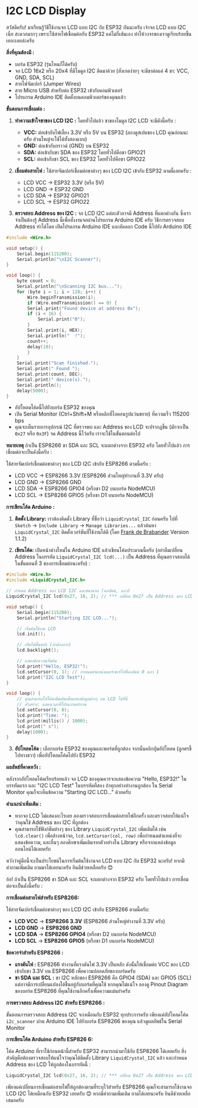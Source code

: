 # I2C LCD Display

สวัสดีครับ\! มาเรียนรู้วิธีใช้งานจอ LCD แบบ I2C กับ ESP32 กันนะครับ เจ้าจอ LCD แบบ I2C เนี่ย สะดวกมากๆ เพราะใช้สายไฟเชื่อมต่อกับ ESP32 แค่ไม่กี่เส้นเอง ทำให้วงจรของเราดูเรียบร้อยขึ้นเยอะเลยล่ะครับ

**สิ่งที่คุณต้องมี :**

  * บอร์ด ESP32 (รุ่นไหนก็ได้ครับ)
  * จอ LCD 16x2 หรือ 20x4 ที่มีโมดูล I2C ติดมาด้วย (สังเกตง่ายๆ จะมีขาต่อแค่ 4 ขา: VCC, GND, SDA, SCL)
  * สายไฟจัมเปอร์ (Jumper Wires)
  * สาย Micro USB สำหรับต่อ ESP32 เข้ากับคอมพิวเตอร์
  * โปรแกรม Arduino IDE ติดตั้งบนคอมพิวเตอร์ของคุณแล้ว

**ขั้นตอนการเชื่อมต่อ :**

1.  **ทำความเข้าใจขาของ LCD I2C :** โดยทั่วไปแล้ว ขาของโมดูล I2C LCD จะมีดังนี้ครับ :

      * **VCC:** ต่อเข้ากับไฟเลี้ยง 3.3V หรือ 5V บน ESP32 (ลองดูสเปคของ LCD คุณก่อนนะครับ ส่วนใหญ่จะใช้ได้ทั้งสองแบบ)
      * **GND:** ต่อเข้ากับกราวด์ (GND) บน ESP32
      * **SDA:** ต่อเข้ากับขา SDA ของ ESP32 โดยทั่วไปคือขา GPIO21
      * **SCL:** ต่อเข้ากับขา SCL ของ ESP32 โดยทั่วไปคือขา GPIO22

2.  **เชื่อมต่อสายไฟ :** ใช้สายจัมเปอร์เชื่อมต่อขาต่างๆ ของ LCD I2C เข้ากับ ESP32 ตามนี้เลยครับ :

    * LCD VCC -\> ESP32 3.3V (หรือ 5V)
    * LCD GND -\> ESP32 GND
    * LCD SDA -\> ESP32 GPIO21
    * LCD SCL -\> ESP32 GPIO22

3.  **ตรวจสอบ Address ของ I2C :** จอ LCD I2C แต่ละตัวอาจมี Address ที่แตกต่างกัน ซึ่งเราจำเป็นต้องรู้ Address นี้เพื่อสั่งงานจอผ่านโปรแกรม Arduino IDE ครับ วิธีการตรวจสอบ Address ทำได้โดย เปิดโปรแกรม Arduino IDE และคัดลอก Code นี้ไปยัง Arduino IDE
 
~~~C++
#include <Wire.h>

void setup() {
    Serial.begin(115200);
    Serial.println("\nI2C Scanner");
}

void loop() {
    byte count = 0;
    Serial.println("\nScanning I2C bus...");
    for (byte i = 1; i < 128; i++) {
        Wire.beginTransmission(i);
        if (Wire.endTransmission() == 0) {
        Serial.print("Found device at address 0x");
        if (i < 16) {
            Serial.print("0");
        }
        Serial.print(i, HEX);
        Serial.println("  !");
        count++;
        delay(10);
        }
    }
    Serial.print("Scan finished.");
    Serial.print(" Found ");
    Serial.print(count, DEC);
    Serial.print(" device(s).");
    Serial.println();
    delay(5000);
}
~~~

*  อัปโหลดโค้ดนี้ไปยังบอร์ด ESP32 ของคุณ
*  เปิด Serial Monitor (Ctrl+Shift+M หรือคลิกที่ไอคอนรูปแว่นขยาย) ที่ความเร็ว 115200 bps
*  คุณจะเห็นรายการอุปกรณ์ I2C ที่ตรวจพบ และ Address ของ LCD จะปรากฏขึ้น (มักจะเป็น `0x27` หรือ `0x3F`) จด Address นี้ไว้ครับ เราจะใช้ในขั้นตอนต่อไป

**หมายเหตุ** ถ้าเป็น ESP8266 ขา SDA และ SCL จะแตกต่างจาก ESP32 ครับ โดยทั่วไปแล้ว การเชื่อมต่อจะเป็นดังนี้ครับ :

ใช้สายจัมเปอร์เชื่อมต่อขาต่างๆ ของ LCD I2C เข้ากับ ESP8266 ตามนี้ครับ :

* LCD VCC -> ESP8266 3.3V (ESP8266 ส่วนใหญ่ทำงานที่ 3.3V ครับ)
* LCD GND -> ESP8266 GND
* LCD SDA -> ESP8266 GPIO4 (หรือขา D2 บนบอร์ด NodeMCU)
* LCD SCL -> ESP8266 GPIO5 (หรือขา D1 บนบอร์ด NodeMCU)

**การเขียนโค้ด Arduino :**

1.  **ติดตั้ง Library:** เราต้องติดตั้ง Library ที่ชื่อว่า `LiquidCrystal_I2C` ก่อนครับ ไปที่ `Sketch` -\> `Include Library` -\> `Manage Libraries...` แล้วค้นหา `LiquidCrystal_I2C` ติดตั้งเวอร์ชันที่ใช้งานได้ดี (โดย [Frank de Brabander](https://github.com/johnrickman/LiquidCrystal_I2C) Version 1.1.2)

2.  **เขียนโค้ด:** เปิดหน้าต่างใหม่ใน Arduino IDE แล้วเขียนโค้ดประมาณนี้ครับ (อย่าลืมเปลี่ยน Address ในบรรทัด `LiquidCrystal_I2C lcd(...)` เป็น Address ที่คุณตรวจสอบได้ในขั้นตอนที่ 3 ของการเชื่อมต่อนะครับ) :

```c++
#include <Wire.h>
#include <LiquidCrystal_I2C.h>

// กำหนด Address ของ LCD I2C และขนาดจอ (คอลัมน์, แถว)
LiquidCrystal_I2C lcd(0x27, 16, 2); // *** เปลี่ยน 0x27 เป็น Address ของ LCD คุณ ***

void setup() {
    Serial.begin(115200);
    Serial.println("Starting I2C LCD...");

    // เริ่มต้นใช้งาน LCD
    lcd.init();

    // เปิดไฟพื้นหลัง (ถ้าต้องการ)
    lcd.backlight();

    // แสดงข้อความเริ่มต้น
    lcd.print("Hello, ESP32!");
    lcd.setCursor(0, 1); // กำหนดตำแหน่งเคอร์เซอร์ไปที่คอลัมน์ 0 แถว 1
    lcd.print("I2C LCD Test");
}

void loop() {
    // คุณสามารถใส่โค้ดเพิ่มเติมเพื่อแสดงข้อมูลต่างๆ บน LCD ได้ที่นี่
    // ตัวอย่าง: แสดงเวลาที่โปรแกรมทำงาน
    lcd.setCursor(0, 0);
    lcd.print("Time: ");
    lcd.print(millis() / 1000);
    lcd.print(" s");
    delay(1000);
}
```

3.  **อัปโหลดโค้ด :** เลือกบอร์ด ESP32 ของคุณและพอร์ตที่ถูกต้อง จากนั้นคลิกปุ่มอัปโหลด (ลูกศรชี้ไปทางขวา) เพื่ออัปโหลดโค้ดไปยัง ESP32

**ผลลัพธ์ที่คาดหวัง :**

หลังจากอัปโหลดโค้ดเรียบร้อยแล้ว จอ LCD ของคุณควรจะแสดงข้อความ "Hello, ESP32\!" ในบรรทัดแรก และ "I2C LCD Test" ในบรรทัดที่สอง ถ้าทุกอย่างทำงานถูกต้อง ใน Serial Monitor คุณก็จะเห็นข้อความ "Starting I2C LCD..." ด้วยครับ

**คำแนะนำเพิ่มเติม :**

  * หากจอ LCD ไม่แสดงอะไรเลย ลองตรวจสอบการเชื่อมต่อสายไฟอีกครั้ง และตรวจสอบให้แน่ใจว่าคุณใช้ Address ของ I2C ที่ถูกต้อง
  * คุณสามารถใช้ฟังก์ชันต่างๆ ของ Library `LiquidCrystal_I2C` เพิ่มเติมได้ เช่น `lcd.clear()` เพื่อล้างหน้าจอ, `lcd.setCursor(col, row)` เพื่อกำหนดตำแหน่งที่จะแสดงข้อความ, และอื่นๆ ลองศึกษาเพิ่มเติมจากตัวอย่างใน Library หรือจากแหล่งข้อมูลออนไลน์ได้เลยครับ

หวังว่าคู่มือนี้จะเป็นประโยชน์ในการเริ่มต้นใช้งานจอ LCD แบบ I2C กับ ESP32 นะครับ\! หากมีคำถามเพิ่มเติม ถามมาได้เลยนะครับ ยินดีช่วยเหลือครับ 😊

อ้อ\! ถ้าเป็น ESP8266 ขา SDA และ SCL จะแตกต่างจาก ESP32 ครับ โดยทั่วไปแล้ว การเชื่อมต่อจะเป็นดังนี้ครับ :

**การเชื่อมต่อสายไฟสำหรับ ESP8266:**

ใช้สายจัมเปอร์เชื่อมต่อขาต่างๆ ของ LCD I2C เข้ากับ ESP8266 ตามนี้ครับ:

  * **LCD VCC** -\> **ESP8266 3.3V** (ESP8266 ส่วนใหญ่ทำงานที่ 3.3V ครับ)
  * **LCD GND** -\> **ESP8266 GND**
  * **LCD SDA** -\> **ESP8266 GPIO4** (หรือขา D2 บนบอร์ด NodeMCU)
  * **LCD SCL** -\> **ESP8266 GPIO5** (หรือขา D1 บนบอร์ด NodeMCU)

**ข้อควรจำสำหรับ ESP8266 :**

  * **แรงดันไฟ :** ESP8266 ทำงานที่แรงดันไฟ 3.3V เป็นหลัก ดังนั้นให้เชื่อมต่อ VCC ของ LCD เข้ากับขา 3.3V บน ESP8266 เพื่อความปลอดภัยของบอร์ดครับ
  * **ขา SDA และ SCL :** ขา I2C หลักของ ESP8266 คือ GPIO4 (SDA) และ GPIO5 (SCL) แต่อาจมีการเปลี่ยนแปลงได้ขึ้นอยู่กับบอร์ดที่คุณใช้ หากคุณไม่แน่ใจ ลองดู Pinout Diagram ของบอร์ด ESP8266 ที่คุณใช้งานอีกครั้งเพื่อความแม่นยำครับ

**การตรวจสอบ Address I2C สำหรับ ESP8266 :**

ขั้นตอนการตรวจสอบ Address I2C จะเหมือนกับ ESP32 ทุกประการครับ เพียงแค่อัปโหลดโค้ด `i2c_scanner` ผ่าน Arduino IDE ไปยังบอร์ด ESP8266 ของคุณ แล้วดูผลลัพธ์ใน Serial Monitor

**การเขียนโค้ด Arduino สำหรับ ESP826 6:**

โค้ด Arduino ที่เราใช้ก่อนหน้านี้สำหรับ ESP32 สามารถนำมาใช้กับ ESP8266 ได้เลยครับ สิ่งสำคัญคือต้องตรวจสอบให้แน่ใจว่าคุณได้ติดตั้ง Library `LiquidCrystal_I2C` แล้ว และกำหนด Address ของ LCD ให้ถูกต้องในบรรทัดนี้ :

```c++
LiquidCrystal_I2C lcd(0x27, 16, 2); // *** เปลี่ยน 0x27 เป็น Address ของ LCD คุณ ***
```

เพียงแค่เปลี่ยนการเชื่อมต่อสายไฟให้ถูกต้องตามที่ระบุไว้สำหรับ ESP8266 คุณก็จะสามารถใช้งานจอ LCD I2C ได้เหมือนกับ ESP32 เลยครับ 😊 หากมีคำถามเพิ่มเติม ถามได้เลยนะครับ ยินดีช่วยเหลือเสมอครับ